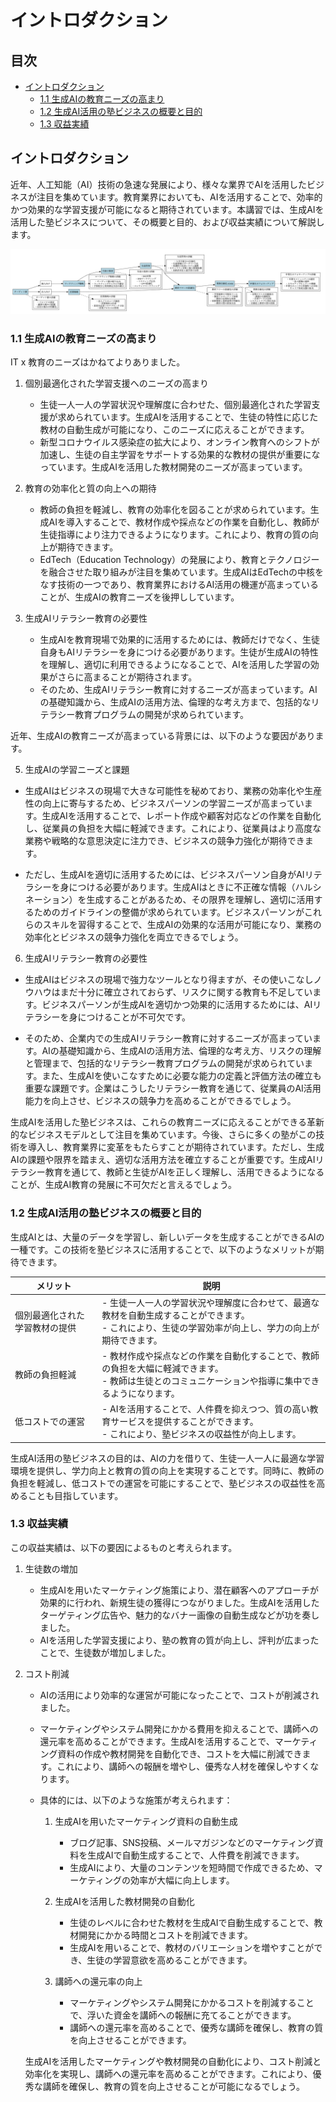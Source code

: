 # イントロダクション

<a id="table-of-contents"></a>
## 目次
- [イントロダクション](#introduction)
  - [1.1 生成AIの教育ニーズの高まり](#increasing-demand)
  - [1.2 生成AI活用の塾ビジネスの概要と目的](#overview-purpose)
  - [1.3 収益実績](#revenue)

<a id="introduction"></a>
## イントロダクション

近年、人工知能（AI）技術の急速な発展により、様々な業界でAIを活用したビジネスが注目を集めています。教育業界においても、AIを活用することで、効率的かつ効果的な学習支援が可能になると期待されています。本講習では、生成AIを活用した塾ビジネスについて、その概要と目的、および収益実績について解説します。



![arch1.png](./arch1.png)




<a id="increasing-demand"></a>
### 1.1 生成AIの教育ニーズの高まり


IT x 教育のニーズはかねてよりありました。

1. 個別最適化された学習支援へのニーズの高まり
   - 生徒一人一人の学習状況や理解度に合わせた、個別最適化された学習支援が求められています。生成AIを活用することで、生徒の特性に応じた教材の自動生成が可能になり、このニーズに応えることができます。
   - 新型コロナウイルス感染症の拡大により、オンライン教育へのシフトが加速し、生徒の自主学習をサポートする効果的な教材の提供が重要になっています。生成AIを活用した教材開発のニーズが高まっています。

2. 教育の効率化と質の向上への期待
   - 教師の負担を軽減し、教育の効率化を図ることが求められています。生成AIを導入することで、教材作成や採点などの作業を自動化し、教師が生徒指導により注力できるようになります。これにより、教育の質の向上が期待できます。
   - EdTech（Education Technology）の発展により、教育とテクノロジーを融合させた取り組みが注目を集めています。生成AIはEdTechの中核をなす技術の一つであり、教育業界におけるAI活用の機運が高まっていることが、生成AIの教育ニーズを後押ししています。

3. 生成AIリテラシー教育の必要性
   - 生成AIを教育現場で効果的に活用するためには、教師だけでなく、生徒自身もAIリテラシーを身につける必要があります。生徒が生成AIの特性を理解し、適切に利用できるようになることで、AIを活用した学習の効果がさらに高まることが期待されます。
   - そのため、生成AIリテラシー教育に対するニーズが高まっています。AIの基礎知識から、生成AIの活用方法、倫理的な考え方まで、包括的なリテラシー教育プログラムの開発が求められています。

近年、生成AIの教育ニーズが高まっている背景には、以下のような要因があります。

5. 生成AIの学習ニーズと課題
- 生成AIはビジネスの現場で大きな可能性を秘めており、業務の効率化や生産性の向上に寄与するため、ビジネスパーソンの学習ニーズが高まっています。生成AIを活用することで、レポート作成や顧客対応などの作業を自動化し、従業員の負担を大幅に軽減できます。これにより、従業員はより高度な業務や戦略的な意思決定に注力でき、ビジネスの競争力強化が期待できます。

- ただし、生成AIを適切に活用するためには、ビジネスパーソン自身がAIリテラシーを身につける必要があります。生成AIはときに不正確な情報（ハルシネーション）を生成することがあるため、その限界を理解し、適切に活用するためのガイドラインの整備が求められています。ビジネスパーソンがこれらのスキルを習得することで、生成AIの効果的な活用が可能になり、業務の効率化とビジネスの競争力強化を両立できるでしょう。

6. 生成AIリテラシー教育の必要性

- 生成AIはビジネスの現場で強力なツールとなり得ますが、その使いこなしノウハウはまだ十分に確立されておらず、リスクに関する教育も不足しています。ビジネスパーソンが生成AIを適切かつ効果的に活用するためには、AIリテラシーを身につけることが不可欠です。

- そのため、企業内での生成AIリテラシー教育に対するニーズが高まっています。AIの基礎知識から、生成AIの活用方法、倫理的な考え方、リスクの理解と管理まで、包括的なリテラシー教育プログラムの開発が求められています。また、生成AIを使いこなすために必要な能力の定義と評価方法の確立も重要な課題です。企業はこうしたリテラシー教育を通じて、従業員のAI活用能力を向上させ、ビジネスの競争力を高めることができるでしょう。

生成AIを活用した塾ビジネスは、これらの教育ニーズに応えることができる革新的なビジネスモデルとして注目を集めています。今後、さらに多くの塾がこの技術を導入し、教育業界に変革をもたらすことが期待されています。ただし、生成AIの課題や限界を踏まえ、適切な活用方法を確立することが重要です。生成AIリテラシー教育を通じて、教師と生徒がAIを正しく理解し、活用できるようになることが、生成AI教育の発展に不可欠だと言えるでしょう。

<a id="overview-purpose"></a>
### 1.2 生成AI活用の塾ビジネスの概要と目的

生成AIとは、大量のデータを学習し、新しいデータを生成することができるAIの一種です。この技術を塾ビジネスに活用することで、以下のようなメリットが期待できます。

| メリット | 説明 |
|----------|------|
| 個別最適化された学習教材の提供 | - 生徒一人一人の学習状況や理解度に合わせて、最適な教材を自動生成することができます。<br>- これにより、生徒の学習効率が向上し、学力の向上が期待できます。 |
| 教師の負担軽減 | - 教材作成や採点などの作業を自動化することで、教師の負担を大幅に軽減できます。<br>- 教師は生徒とのコミュニケーションや指導に集中できるようになります。 |
| 低コストでの運営 | - AIを活用することで、人件費を抑えつつ、質の高い教育サービスを提供することができます。<br>- これにより、塾ビジネスの収益性が向上します。 |

生成AI活用の塾ビジネスの目的は、AIの力を借りて、生徒一人一人に最適な学習環境を提供し、学力向上と教育の質の向上を実現することです。同時に、教師の負担を軽減し、低コストでの運営を可能にすることで、塾ビジネスの収益性を高めることも目指しています。

<a id="revenue"></a>
### 1.3 収益実績


この収益実績は、以下の要因によるものと考えられます。

1. 生徒数の増加
   - 生成AIを用いたマーケティング施策により、潜在顧客へのアプローチが効果的に行われ、新規生徒の獲得につながりました。生成AIを活用したターゲティング広告や、魅力的なバナー画像の自動生成などが功を奏しました。
   - AIを活用した学習支援により、塾の教育の質が向上し、評判が広まったことで、生徒数が増加しました。

2. コスト削減
   - AIの活用により効率的な運営が可能になったことで、コストが削減されました。
   - マーケティングやシステム開発にかかる費用を抑えることで、講師への還元率を高めることができます。生成AIを活用することで、マーケティング資料の作成や教材開発を自動化でき、コストを大幅に削減できます。これにより、講師への報酬を増やし、優秀な人材を確保しやすくなります。

   - 具体的には、以下のような施策が考えられます：

     1. 生成AIを用いたマーケティング資料の自動生成
        - ブログ記事、SNS投稿、メールマガジンなどのマーケティング資料を生成AIで自動生成することで、人件費を削減できます。
        - 生成AIにより、大量のコンテンツを短時間で作成できるため、マーケティングの効率が大幅に向上します。

     2. 生成AIを活用した教材開発の自動化
        - 生徒のレベルに合わせた教材を生成AIで自動生成することで、教材開発にかかる時間とコストを削減できます。
        - 生成AIを用いることで、教材のバリエーションを増やすことができ、生徒の学習意欲を高めることができます。

     3. 講師への還元率の向上
        - マーケティングやシステム開発にかかるコストを削減することで、浮いた資金を講師への報酬に充てることができます。
        - 講師への還元率を高めることで、優秀な講師を確保し、教育の質を向上させることができます。

   生成AIを活用したマーケティングや教材開発の自動化により、コスト削減と効率化を実現し、講師への還元率を高めることができます。これにより、優秀な講師を確保し、教育の質を向上させることが可能になるでしょう。
